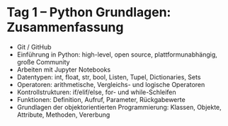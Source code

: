 # Tag 1 – Python Grundlagen: Zusammenfassung

- Git / GitHub
- Einführung in Python: high-level, open source, plattformunabhängig, große Community
- Arbeiten mit Jupyter Notebooks
- Datentypen: int, float, str, bool, Listen, Tupel, Dictionaries, Sets
- Operatoren: arithmetische, Vergleichs- und logische Operatoren
- Kontrollstrukturen: if/elif/else, for- und while-Schleifen
- Funktionen: Definition, Aufruf, Parameter, Rückgabewerte
- Grundlagen der objektorientierten Programmierung: Klassen, Objekte, Attribute, Methoden, Vererbung

